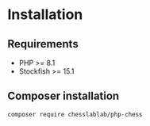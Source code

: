 # Installation

## Requirements

- PHP >= 8.1
- Stockfish >= 15.1

## Composer installation

```text
composer require chesslablab/php-chess
```
